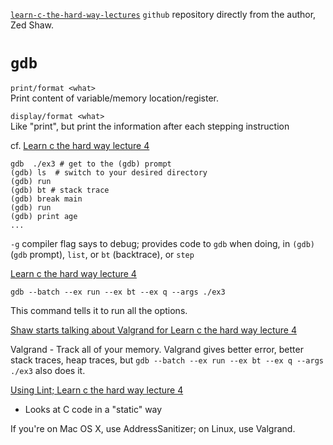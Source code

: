 
[`learn-c-the-hard-way-lectures`](https://github.com/zedshaw/learn-c-the-hard-way-lectures) `github` repository directly from the author, Zed Shaw.  

# `gdb`  

`print/format <what>`  
Print content of variable/memory location/register.  
  
`display/format <what>`  
Like "print", but print the information after each stepping instruction  


cf. [Learn c the hard way lecture 4](https://youtu.be/heEaKf2b1uA)  


```  
gdb  ./ex3 # get to the (gdb) prompt
(gdb) ls  # switch to your desired directory  
(gdb) run
(gdb) bt # stack trace
(gdb) break main
(gdb) run
(gdb) print age
...
```

`-g` compiler flag says to debug; provides code to `gdb` when doing, in `(gdb)` (`gdb` prompt), `list`, or `bt` (backtrace), or `step`

[Learn c the hard way lecture 4](https://youtu.be/heEaKf2b1uA?t=5m54s)

```
gdb --batch --ex run --ex bt --ex q --args ./ex3
```  
This command tells it to run all the options.  

[Shaw starts talking about Valgrand for Learn c the hard way lecture 4](https://youtu.be/heEaKf2b1uA)  

Valgrand - Track all of your memory.  Valgrand gives better error, better stack traces, heap traces, but `gdb --batch --ex run --ex bt --ex q --args ./ex3` also does it.  

[Using Lint; Learn c the hard way lecture 4](https://youtu.be/heEaKf2b1uA)  

- Looks at C code in a "static" way

If you're on Mac OS X, use AddressSanitizer; on Linux, use Valgrand.  
